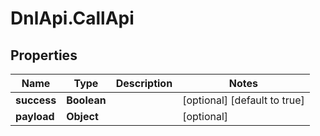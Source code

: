 # DnlApi.CallApi

## Properties
Name | Type | Description | Notes
------------ | ------------- | ------------- | -------------
**success** | **Boolean** |  | [optional] [default to true]
**payload** | **Object** |  | [optional] 


